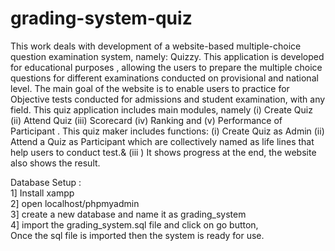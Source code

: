 # grading-system-quiz
This work deals with development of a website-based multiple-choice question examination system, namely: Quizzy. This application is developed for educational purposes , allowing the users to prepare the multiple choice questions for different examinations conducted on provisional and national level. The main goal of the website is to enable users to practice for Objective tests conducted for admissions and student examination, with any  field. This quiz application includes main modules, namely (i) Create Quiz (ii) Attend Quiz  (iii) Scorecard  (iv) Ranking and (v) Performance of Participant . This quiz maker includes  functions: (i) Create Quiz as Admin (ii) Attend a Quiz as Participant which are collectively named as life lines that help users to conduct test.& (iii )  It shows progress at the end, the website also shows the result.

 Database Setup : <br>
 1] Install xampp <br>
 2] open localhost/phpmyadmin <br>
 3] create a new database and name it as grading_system <br>
 4] import the grading_system.sql file and click on go button, <br>
 Once the sql file is imported then the system is ready for use.
